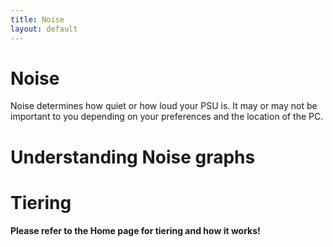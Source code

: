 ```yaml
---
title: Noise 
layout: default
---
```


# Noise

Noise determines how quiet or how loud your PSU is. It may or may not be important to you depending on your preferences and the location of the PC.

# Understanding Noise graphs

# Tiering

**Please refer to the Home page for tiering and how it works!**
